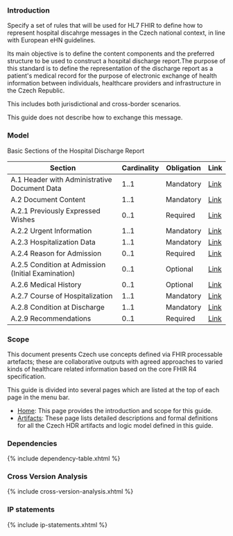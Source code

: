 ### Introduction 
Specify a set of rules that will be used for HL7 FHIR to define how to represent hospital discahrge messages in the Czech national context, in line with European eHN guidelines.

Its main objective is to define the content components and the preferred structure to be used to construct a hospital discharge report.The purpose of this standard is to define the representation of the discharge report as a patient's medical record for the purpose of electronic exchange of health information between individuals, healthcare providers and infrastructure in the Czech Republic. 

This includes both jurisdictional and cross-border scenarios.

This guide does not describe how to exchange this message.

### Model

Basic Sections of the Hospital Discharge Report

| Section |	Cardinality	| Obligation | Link |
| - | - | - | - |
| A.1 Header with Administrative Document Data | 1..1 |	Mandatory | [Link](ConceptMap-advanceDirectives2FHIR-cz-hdr.html) |
| A.2 Document Content | 1..1 | Mandatory | [Link](ConceptMap-advanceDirectives2FHIR-cz-hdr.html) |
| A.2.1 Previously Expressed Wishes | 0..1 | Required | [Link](ConceptMap-advanceDirectives2FHIR-cz-hdr.html) |
| A.2.2 Urgent Information | 1..1 | Mandatory | [Link](ConceptMap-advanceDirectives2FHIR-cz-hdr.html) |
| A.2.3 Hospitalization Data | 1..1 | Mandatory | [Link](ConceptMap-advanceDirectives2FHIR-cz-hdr.html) |
| A.2.4 Reason for Admission | 0..1 | Required | [Link](ConceptMap-advanceDirectives2FHIR-cz-hdr.html) |
| A.2.5 Condition at Admission (Initial Examination) | 0..1 | Optional | [Link](ConceptMap-advanceDirectives2FHIR-cz-hdr.html) |
| A.2.6 Medical History | 0..1 | Optional | [Link](ConceptMap-advanceDirectives2FHIR-cz-hdr.html) |
| A.2.7 Course of Hospitalization| 1..1| Mandatory| [Link](ConceptMap-advanceDirectives2FHIR-cz-hdr.html) |
| A.2.8 Condition at Discharge|	1..1| Mandatory | [Link](ConceptMap-advanceDirectives2FHIR-cz-hdr.html) |
| A.2.9 Recommendations| 0..1 | Required | [Link](ConceptMap-advanceDirectives2FHIR-cz-hdr.html) |

### Scope
This document presents Czech use concepts defined via FHIR processable artefacts; these are collaborative outputs with agreed approaches to varied kinds of healthcare related information based on the core FHIR R4 specification.

This guide is divided into several pages which are listed at the top of each page in the menu bar.

- [Home](index.html): This page provides the introduction and scope for this guide.
- [Artifacts](artifacts.html): These page lists detailed descriptions and formal definitions for all the Czech HDR artifacts and logic model defined in this guide.


### Dependencies

{% include dependency-table.xhtml %}

### Cross Version Analysis

{% include cross-version-analysis.xhtml %}

### IP statements

{% include ip-statements.xhtml %}

